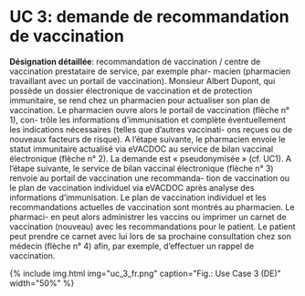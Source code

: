 # UC 3: demande de recommandation de vaccination

**Désignation détaillée**: recommandation de vaccination / centre de vaccination prestataire de service, par exemple phar-
macien (pharmacien travaillant avec un portail de vaccination).
Monsieur Albert Dupont, qui possède un dossier électronique de vaccination et de protection immunitaire, se rend chez un
pharmacien pour actualiser son plan de vaccination. Le pharmacien ouvre alors le portail de vaccination (flèche n° 1), con-
trôle les informations d’immunisation et complète éventuellement les indications nécessaires (telles que d’autres vaccinati-
ons reçues ou de nouveaux facteurs de risque). A l’étape suivante, le pharmacien envoie le statut immunitaire actualisé
via eVACDOC au service de bilan vaccinal électronique (flèche n° 2). La demande est « pseudonymisée » (cf. UC1). A
l’étape suivante, le service de bilan vaccinal électronique (flèche n° 3) renvoie au portail de vaccination une recommanda-
tion de vaccination ou le plan de vaccination individuel via eVACDOC après analyse des informations d’immunisation. Le
plan de vaccination individuel et les recommandations actuelles de vaccination sont montrés au pharmacien. Le pharmaci-
en peut alors administrer les vaccins ou imprimer un carnet de vaccination (nouveau) avec les recommandations pour le
patient. Le patient peut prendre ce carnet avec lui lors de sa prochaine consultation chez son médecin (flèche n° 4) afin,
par exemple, d’effectuer un rappel de vaccination.

{% include img.html img="uc_3_fr.png" caption="Fig.: Use Case 3 (DE)" width="50%" %}
